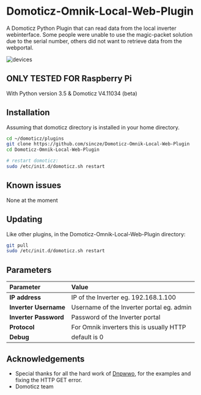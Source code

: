 # Domoticz-Omnik-Local-Web-Plugin
A Domoticz Python Plugin that can read data from the local inverter webinterface.
Some people were unable to use the magic-packet solution due to the serial number, others did not want to retrieve data from the webportal.

![devices](https://github.com/sincze/Domoticz-Omnik-Local-Web-Plugin/blob/master/plugin_preview.png)

## ONLY TESTED FOR Raspberry Pi

With Python version 3.5 & Domoticz V4.11034 (beta)



## Installation

Assuming that domoticz directory is installed in your home directory.

```bash
cd ~/domoticz/plugins
git clone https://github.com/sincze/Domoticz-Omnik-Local-Web-Plugin
cd Domoticz-Omnik-Local-Web-Plugin

# restart domoticz:
sudo /etc/init.d/domoticz.sh restart
```
## Known issues

None at the moment

## Updating

Like other plugins, in the Domoticz-Omnik-Local-Web-Plugin directory:
```bash
git pull
sudo /etc/init.d/domoticz.sh restart
```

## Parameters

| Parameter | Value |
| :--- | :--- |
| **IP address** | IP of the Inverter eg. 192.168.1.100 |
| **Inverter Username** | Username of the Inverter portal eg. admin |
| **Inverter Password** | Password of the Inverter portal |
| **Protocol** |	For Omnik inverters this is usually HTTP |
| **Debug** | default is 0 |

## Acknowledgements

* Special thanks for all the hard work of [Dnpwwo](https://github.com/dnpwwo), for the examples and fixing the HTTP GET error.
* Domoticz team

